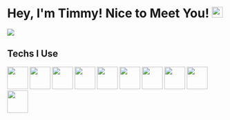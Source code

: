 # Hey, I'm Timmy! Nice to Meet You! <img src="https://raw.githubusercontent.com/MartinHeinz/MartinHeinz/master/wave.gif" width="25px">
<img height="" src="https://svg-banners.vercel.app/api?type=textBox&text1=Timmy%20Yung%F0%9F%9A%80&width=800&height=200"  />

<h2>Techs I Use</h2>
<div align="center>
<img src="https://cdn.jsdelivr.net/gh/devicons/devicon@latest/icons/python/python-original.svg" height="52" width="48" />
<img src="https://cdn.jsdelivr.net/gh/devicons/devicon@latest/icons/javascript/javascript-original.svg" height="52" width="48" />
<img src="https://cdn.jsdelivr.net/gh/devicons/devicon@latest/icons/cplusplus/cplusplus-original.svg" height="52" width="48" />
<img src="https://cdn.jsdelivr.net/gh/devicons/devicon@latest/icons/c/c-original.svg" height="52" width="48" />
<img src="https://cdn.jsdelivr.net/gh/devicons/devicon@latest/icons/java/java-original.svg" height="52" width="48" />
<img src="https://cdn.jsdelivr.net/gh/devicons/devicon@latest/icons/docker/docker-original.svg" height="52" width="48" />
<img src="https://cdn.jsdelivr.net/gh/devicons/devicon@latest/icons/raspberrypi/raspberrypi-original.svg" height="52" width="48" />
<img src="https://cdn.jsdelivr.net/gh/devicons/devicon@latest/icons/nextjs/nextjs-original.svg" height="52" width="48" />
<img src="https://cdn.jsdelivr.net/gh/devicons/devicon@latest/icons/nodejs/nodejs-original.svg" height="52" width="48" />
<img src="https://cdn.jsdelivr.net/gh/devicons/devicon@latest/icons/html5/html5-original.svg" height="52" width="48" />
<img src="https://cdn.jsdelivr.net/gh/devicons/devicon@latest/icons/css3/css3-original.svg" height="52" width="48" />
</div>

<!--
**TimmyYung/TimmyYung** is a ✨ _special_ ✨ repository because its `README.md` (this file) appears on your GitHub profile.

Here are some ideas to get you started:

- 🔭 I’m currently working on ...
- 🌱 I’m currently learning ...
- 👯 I’m looking to collaborate on ...
- 🤔 I’m looking for help with ...
- 💬 Ask me about ...
- 📫 How to reach me: ...
- 😄 Pronouns: ...
- ⚡ Fun fact: ...
-->
